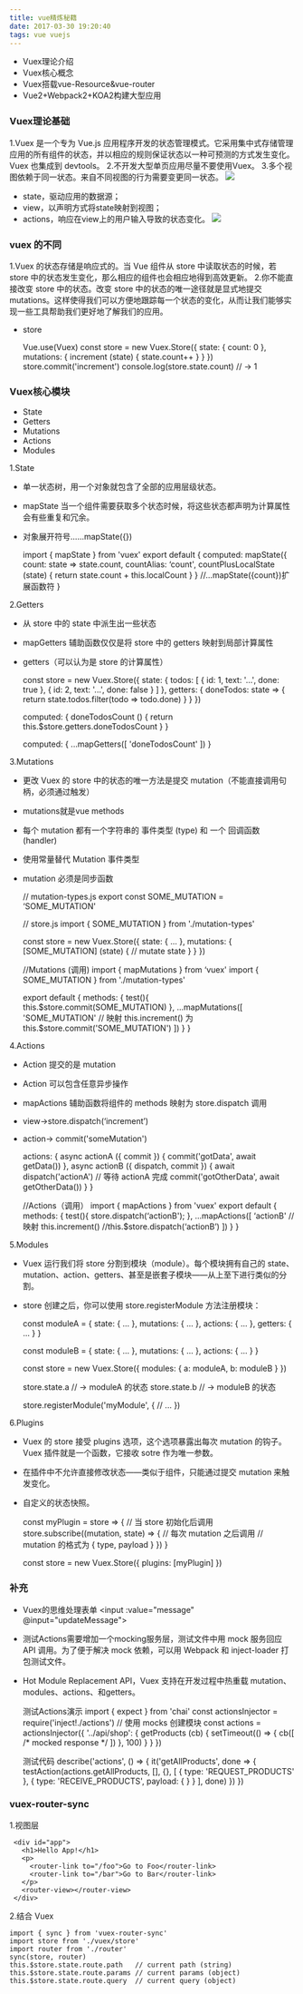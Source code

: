 ```yaml
---
title: vue精炼秘籍
date: 2017-03-30 19:20:40
tags: vue vuejs
---
```


* Vuex理论介绍
* Vuex核心概念
* Vuex搭载vue-Resource&vue-router
* Vue2+Webpack2+KOA2构建大型应用

### Vuex理论基础
1.Vuex 是一个专为 Vue.js 应用程序开发的状态管理模式。它采用集中式存储管理应用的所有组件的状态，并以相应的规则保证状态以一种可预测的方式发生变化。Vuex 也集成到 devtools。
2.不开发大型单页应用尽量不要使用Vuex。
3.多个视图依赖于同一状态。来自不同视图的行为需要变更同一状态。
![](/images/vue1.png)
* state，驱动应用的数据源；
* view，以声明方式将state映射到视图；
* actions，响应在view上的用户输入导致的状态变化。
![](/images/vuex1.png)

### vuex 的不同
1.Vuex 的状态存储是响应式的。当 Vue 组件从 store 中读取状态的时候，若 store 中的状态发生变化，那么相应的组件也会相应地得到高效更新。
2.你不能直接改变 store 中的状态。改变 store 中的状态的唯一途径就是显式地提交 mutations。这样使得我们可以方便地跟踪每一个状态的变化，从而让我们能够实现一些工具帮助我们更好地了解我们的应用。

* store


    Vue.use(Vuex)
    const store = new Vuex.Store({
      state: {
        count: 0
      },
      mutations: {
        increment (state) {
          state.count++
        }
      }
    })
    store.commit('increment')
    console.log(store.state.count) // -> 1
    
### Vuex核心模块
* State
* Getters
* Mutations
* Actions
* Modules

1.State
* 单一状态树，用一个对象就包含了全部的应用层级状态。
* mapState 当一个组件需要获取多个状态时候，将这些状态都声明为计算属性会有些重复和冗余。
* 对象展开符号......mapState({})


    import { mapState } from 'vuex'
    export default {
      computed: mapState({
        count: state => state.count,
        countAlias: ‘count',
        countPlusLocalState (state) {
          return state.count + this.localCount
        }
      }
      //…mapState({count})扩展函数符
    }
    
2.Getters
* 从 store 中的 state 中派生出一些状态
* mapGetters 辅助函数仅仅是将 store 中的 getters 映射到局部计算属性
* getters（可以认为是 store 的计算属性）


    const store = new Vuex.Store({
      state: {
        todos: [
          { id: 1, text: '...', done: true },
          { id: 2, text: '...', done: false }
        ]
      },
      getters: {
        doneTodos: state => {
          return state.todos.filter(todo => todo.done)
        }
      }
    })
    
    computed: {
      doneTodosCount () {
        return this.$store.getters.doneTodosCount
      }
    }
     
    computed: {
        ...mapGetters([
          'doneTodosCount'
        ])
      }
      
3.Mutations
* 更改 Vuex 的 store 中的状态的唯一方法是提交 mutation（不能直接调用句柄，必须通过触发）
* mutations就是vue methods
* 每个 mutation 都有一个字符串的 事件类型 (type) 和 一个 回调函数 (handler)
* 使用常量替代 Mutation 事件类型
* mutation 必须是同步函数


    // mutation-types.js
    export const SOME_MUTATION = ‘SOME_MUTATION'
    
    // store.js
    import { SOME_MUTATION } from './mutation-types'
    
    const store = new Vuex.Store({
      state: { ... },
      mutations: {
        [SOME_MUTATION] (state) {
          // mutate state
        }
      }
    })
    
    
    //Mutations (调用)
    import { mapMutations } from ‘vuex'
    import { SOME_MUTATION } from './mutation-types'
    
    export default {
      methods: {
        test(){
              this.$store.commit(SOME_MUTATION)
        },
        ...mapMutations([
          'SOME_MUTATION' 
          // 映射 this.increment() 为 this.$store.commit('SOME_MUTATION')
        ])
      }
    }
    
    
4.Actions
* Action 提交的是 mutation
* Action 可以包含任意异步操作
* mapActions 辅助函数将组件的 methods 映射为 store.dispatch 调用
* view->store.dispatch(‘increment’)
* action-> commit('someMutation')


    actions: {
      async actionA ({ commit }) {
        commit('gotData', await getData())
      },
      async actionB ({ dispatch, commit }) {
        await dispatch('actionA') // 等待 actionA 完成
        commit('gotOtherData', await getOtherData())
      }
    }
    
    
    //Actions（调用）
    import { mapActions } from 'vuex'
    export default {
      methods: {
        test(){
             store.dispatch(‘actionB');
        },
        ...mapActions([
          ‘actionB'
          // 映射 this.increment() 
         //this.$store.dispatch(‘actionB’)
        ])
      }
    }
    
5.Modules
* Vuex 运行我们将 store 分割到模块（module）。每个模块拥有自己的 state、mutation、action、getters、甚至是嵌套子模块——从上至下进行类似的分割。
* store 创建之后，你可以使用 store.registerModule 方法注册模块：

    
    const moduleA = {
      state: { ... },
      mutations: { ... },
      actions: { ... },
      getters: { ... }
    }
    
    const moduleB = {
      state: { ... },
      mutations: { ... },
      actions: { ... }
    }
    
    const store = new Vuex.Store({
      modules: {
        a: moduleA,
        b: moduleB
      }
    })
    
    store.state.a // -> moduleA 的状态
    store.state.b // -> moduleB 的状态
    
    store.registerModule('myModule', {
      // ...
    })
    
    
    
6.Plugins
* Vuex 的 store 接受 plugins 选项，这个选项暴露出每次 mutation 的钩子。Vuex 插件就是一个函数，它接收 sotre 作为唯一参数。
* 在插件中不允许直接修改状态——类似于组件，只能通过提交 mutation 来触发变化。
* 自定义的状态快照。

    
    const myPlugin = store => {
      // 当 store 初始化后调用
      store.subscribe((mutation, state) => {
        // 每次 mutation 之后调用
        // mutation 的格式为 { type, payload }
      })
    }
    
    const store = new Vuex.Store({
      plugins: [myPlugin]
    })
    
    
### 补充

* Vuex的思维处理表单 <input :value="message" @input="updateMessage">
* 测试Actions需要增加一个mocking服务层，测试文件中用 mock 服务回应 API 调用。为了便于解决 mock 依赖，可以用 Webpack 和 inject-loader 打包测试文件。
* Hot Module Replacement API，Vuex 支持在开发过程中热重载 mutation、modules、actions、和getters。


    测试Actions演示
    import { expect } from 'chai'
    const actionsInjector = require('inject!./actions')
    // 使用 mocks 创建模块
    const actions = actionsInjector({
      '../api/shop': {
        getProducts (cb) {
          setTimeout(() => {
            cb([ /* mocked response */ ])
          }, 100)
        }
      }
    })
    
    
    测试代码
    describe('actions', () => {
      it('getAllProducts', done => {
        testAction(actions.getAllProducts, [], {}, [
          { type: 'REQUEST_PRODUCTS' },
          { type: 'RECEIVE_PRODUCTS', payload: { } }
        ], done)
      })
    })
    
    
### vuex-router-sync

1.视图层
    
     <div id="app">
       <h1>Hello App!</h1>
       <p>
         <router-link to="/foo">Go to Foo</router-link>
         <router-link to="/bar">Go to Bar</router-link>
       </p>
       <router-view></router-view>
     </div>
     
2.结合 Vuex

    import { sync } from 'vuex-router-sync'
    import store from './vuex/store' 
    import router from './router' 
    sync(store, router) 
    this.$store.state.route.path   // current path (string)
    this.$store.state.route.params // current params (object) this.$store.state.route.query  // current query (object)

